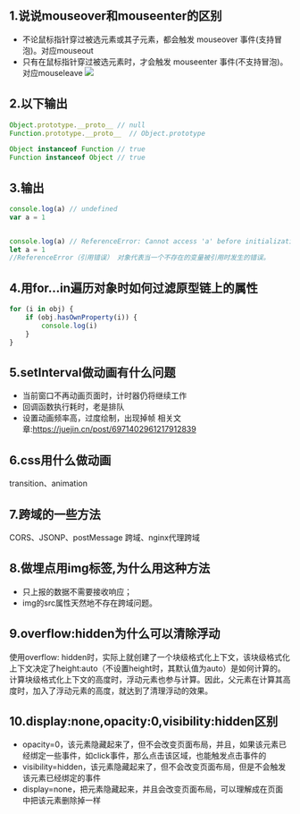 ## 1.说说mouseover和mouseenter的区别
- 不论鼠标指针穿过被选元素或其子元素，都会触发 mouseover 事件(支持冒泡)。对应mouseout
- 只有在鼠标指针穿过被选元素时，才会触发 mouseenter 事件(不支持冒泡)。对应mouseleave
![](https://p3-juejin.byteimg.com/tos-cn-i-k3u1fbpfcp/a45ae95c0a3e42b286ec87504ba9aca5~tplv-k3u1fbpfcp-zoom-1.image)
## 2.以下输出
```js
Object.prototype.__proto__ // null   
Function.prototype.__proto__  // Object.prototype
```
```js
Object instanceof Function // true
Function instanceof Object // true
```
## 3.输出
```js
console.log(a) // undefined
var a = 1


console.log(a) // ReferenceError: Cannot access 'a' before initialization
let a = 1
//ReferenceError（引用错误） 对象代表当一个不存在的变量被引用时发生的错误。
```
## 4.用for...in遍历对象时如何过滤原型链上的属性
```js
for (i in obj) {
	if (obj.hasOwnProperty(i)) {
		console.log(i)
	}
}
```
## 5.setInterval做动画有什么问题
- 当前窗口不再动画页面时，计时器仍将继续工作
- 回调函数执行耗时，老是排队
- 设置动画频率高，过度绘制，出现掉帧
相关文章:https://juejin.cn/post/6971402961217912839
## 6.css用什么做动画
transition、animation
## 7.跨域的一些方法
CORS、JSONP、postMessage 跨域、nginx代理跨域
## 8.做埋点用img标签,为什么用这种方法
- 只上报的数据不需要接收响应；
- img的src属性天然地不存在跨域问题。
## 9.overflow:hidden为什么可以清除浮动
使用overflow: hidden时，实际上就创建了一个块级格式化上下文，该块级格式化上下文决定了height:auto（不设置height时，其默认值为auto）是如何计算的。
计算块级格式化上下文的高度时，浮动元素也参与计算。因此，父元素在计算其高度时，加入了浮动元素的高度，就达到了清理浮动的效果。
## 10.display:none,opacity:0,visibility:hidden区别
- opacity=0，该元素隐藏起来了，但不会改变页面布局，并且，如果该元素已经绑定一些事件，如click事件，那么点击该区域，也能触发点击事件的
- visibility=hidden，该元素隐藏起来了，但不会改变页面布局，但是不会触发该元素已经绑定的事件
- display=none，把元素隐藏起来，并且会改变页面布局，可以理解成在页面中把该元素删除掉一样
